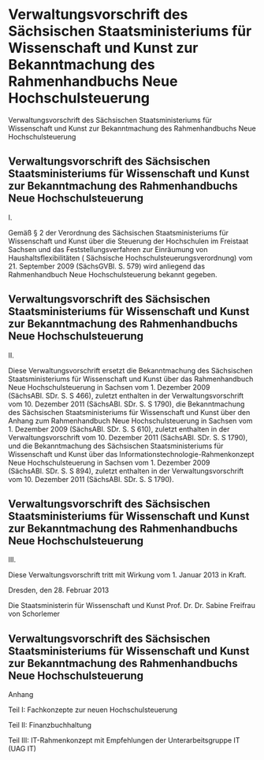# Verwaltungsvorschrift des Sächsischen Staatsministeriums für Wissenschaft und Kunst zur Bekanntmachung des Rahmenhandbuchs Neue Hochschulsteuerung 


Verwaltungsvorschrift des Sächsischen Staatsministeriums für Wissenschaft und Kunst zur Bekanntmachung des Rahmenhandbuchs Neue Hochschulsteuerung

## Verwaltungsvorschrift des Sächsischen Staatsministeriums für Wissenschaft und Kunst zur Bekanntmachung des Rahmenhandbuchs Neue Hochschulsteuerung 
 I.

Gemäß § 2 der Verordnung des Sächsischen Staatsministeriums für Wissenschaft und Kunst über die Steuerung der Hochschulen im Freistaat Sachsen und das Feststellungsverfahren zur Einräumung von Haushaltsflexibilitäten (
        Sächsische Hochschulsteuerungsverordnung) vom 21. September 2009 (SächsGVBl. S. 579) wird anliegend das Rahmenhandbuch Neue Hochschulsteuerung bekannt gegeben.


## Verwaltungsvorschrift des Sächsischen Staatsministeriums für Wissenschaft und Kunst zur Bekanntmachung des Rahmenhandbuchs Neue Hochschulsteuerung 
 II.

Diese Verwaltungsvorschrift ersetzt die Bekanntmachung des Sächsischen Staatsministeriums für Wissenschaft und Kunst über das Rahmenhandbuch Neue Hochschulsteuerung in Sachsen vom 1. Dezember 2009 (SächsABl. SDr. S. S 466), zuletzt enthalten in der Verwaltungsvorschrift vom 10. Dezember 2011 (SächsABl. SDr. S. S 1790), die Bekanntmachung des Sächsischen Staatsministeriums für Wissenschaft und Kunst über den Anhang zum Rahmenhandbuch Neue Hochschulsteuerung in Sachsen vom 1. Dezember 2009 (SächsABl. SDr. S. S 610), zuletzt enthalten in der Verwaltungsvorschrift vom 10. Dezember 2011 (SächsABl. SDr. S. S 1790), und die Bekanntmachung des Sächsischen Staatsministeriums für Wissenschaft und Kunst über das Informationstechnologie-Rahmenkonzept Neue Hochschulsteuerung in Sachsen vom 1. Dezember 2009 (SächsABl. SDr. S. S 894), zuletzt enthalten in der Verwaltungsvorschrift vom 10. Dezember 2011 (SächsABl. SDr. S. S 1790).


## Verwaltungsvorschrift des Sächsischen Staatsministeriums für Wissenschaft und Kunst zur Bekanntmachung des Rahmenhandbuchs Neue Hochschulsteuerung 
 III.

Diese Verwaltungsvorschrift tritt mit Wirkung vom 1. Januar 2013 in Kraft.

Dresden, den 28. Februar 2013

Die Staatsministerin für Wissenschaft und Kunst 
           Prof. Dr. Dr. Sabine Freifrau von Schorlemer


## Verwaltungsvorschrift des Sächsischen Staatsministeriums für Wissenschaft und Kunst zur Bekanntmachung des Rahmenhandbuchs Neue Hochschulsteuerung 
 Anhang

Teil I: 
           Fachkonzepte zur neuen Hochschulsteuerung

Teil II: 
           Finanzbuchhaltung

Teil III: 
           IT-Rahmenkonzept mit Empfehlungen der 
           Unterarbeitsgruppe IT (UAG IT)

